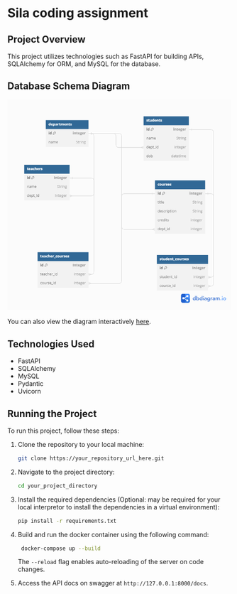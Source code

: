 # Sila coding assignment

## Project Overview

This project utilizes technologies such as FastAPI for building APIs, SQLAlchemy for ORM, and MySQL for the database.

## Database Schema Diagram

![Database Schema](docs/sila-db-diagram.png)

You can also view the diagram interactively [here](https://dbdiagram.io/d/sila-assignment-65be56e1ac844320ae5ec91d).

## Technologies Used

- FastAPI
- SQLAlchemy
- MySQL
- Pydantic
- Uvicorn

## Running the Project

To run this project, follow these steps:

1. Clone the repository to your local machine:

   ```sh
   git clone https://your_repository_url_here.git
   ```

2. Navigate to the project directory:

   ```sh
   cd your_project_directory
   ```

3. Install the required dependencies (Optional: may be required for your local interpretor to install the dependencies in a virtual environment):

   ```sh
   pip install -r requirements.txt
   ```

4. Build and run the docker container using the following command:

   ```sh
    docker-compose up --build
   ```

   The `--reload` flag enables auto-reloading of the server on code changes.

5. Access the API docs on swagger at `http://127.0.0.1:8000/docs`.
